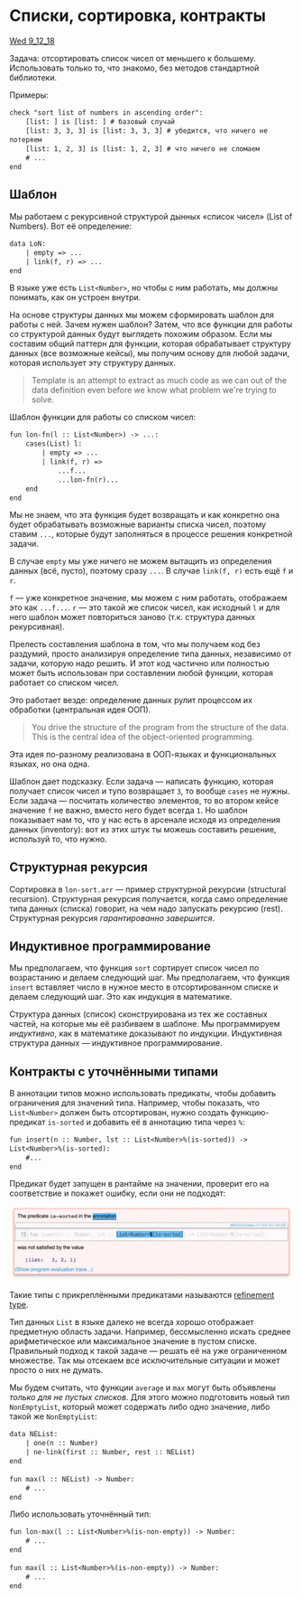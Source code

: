 # Списки, сортировка, контракты
[Wed 9_12_18](https://brown.hosted.panopto.com/Panopto/Pages/Viewer.aspx?id=fb68ebe9-aaff-4398-a27a-a9590157d419)

Задача: отсортировать список чисел от меньшего к большему. Использовать только то, что знакомо, без методов стандартной библиотеки.

Примеры:

```pyret
check "sort list of numbers in ascending order":
    [list: ] is [list: ] # базовый случай
    [list: 3, 3, 3] is [list: 3, 3, 3] # убедится, что ничего не потеряем
    [list: 1, 2, 3] is [list: 1, 2, 3] # что ничего не сломаем
    # ...
end
```

## Шаблон
Мы работаем с рекурсивной структурой дынных «список чисел» (List of Numbers). Вот её определение:

```pyret
data LoN:
    | empty => ...
    | link(f, r) => ...
end
```

В языке уже есть `List<Number>`, но чтобы с ним работать, мы должны понимать, как он устроен внутри.

На основе структуры данных мы можем сформировать шаблон для работы с ней. Зачем нужен шаблон? Затем, что все функции для работы со структурой данных будут выглядеть похожим образом. Если мы составим общий паттерн для функции, которая обрабатывает структуру данных (все возможные кейсы), мы получим основу для любой задачи, которая использует эту структуру данных.

> Template is an attempt to extract as much code as we can out of the data definition even before we know what problem we're trying to solve.

Шаблон функции для работы со списком чисел:

```pyret
fun lon-fn(l :: List<Number>) -> ...:
    cases(List) l:
        | empty => ...
        | link(f, r) =>
            ...f...
            ...lon-fn(r)...
    end
end
```

Мы не знаем, что эта функция будет возвращать и как конкретно она будет обрабатывать возможные варианты списка чисел, поэтому ставим `...`, которые будут заполняться в процессе решения конкретной задачи.

В случае `empty` мы уже ничего не можем вытащить из определения данных (всё, пусто), поэтому сразу `...`. В случае `link(f, r)` есть ещё `f` и `r`.

`f` — уже конкретное значение, мы можем с ним работать, отображаем это как `...f...`. `r` — это такой же список чисел, как исходный `l` и для него шаблон может повториться заново (т.к. структура данных рекурсивная).

Прелесть составления шаблона в том, что мы получаем код без раздумий, просто анализируя определение типа данных, независимо от задачи, которую надо решить. И этот код частично или полностью может быть использован при составлении любой функции, которая работает со списком чисел.

Это работает везде: определение данных рулит процессом их обработки (центральная идея ООП).

> You drive the structure of the program from the structure of the data. This is the central idea of the object-oriented programming.

Эта идея по-разному реализована в ООП-языках и функциональных языках, но она одна.

Шаблон дает подсказку. Если задача — написать функцию, которая получает список чисел и тупо возвращает `3`, то вообще `cases` не нужны. Если задача — посчитать количество элементов, то во втором кейсе значение `f` не важно, вместо него будет всегда `1`. Но шаблон показывает нам то, что у нас есть в арсенале исходя из определения данных (inventory): вот из этих штук ты можешь составить решение, используй то, что нужно.

## Структурная рекурсия
Сортировка в `lon-sort.arr` — пример структурной рекурсии (structural recursion). Структурная рекурсия получается, когда само определение типа данных (списка) говорит, на чем надо запускать рекурсию (rest). Структурная рекурсия _гарантированно завершится_.

## Индуктивное программирование
Мы предполагаем, что функция `sort` сортирует список чисел по возрастанию и делаем следующий шаг. Мы предполагаем, что функция `insert` вставляет число в нужное место в отсортированном списке и делаем следующий шаг. Это как индукция в математике.

Структура данных (список) сконструирована из тех же составных частей, на которые мы её разбиваем в шаблоне. Мы программируем _индуктивно_, как в математике доказывают по индукции. Индуктивная структура данных — индуктивное программирование.

## Контракты с уточнёнными типами
В аннотации типов можно использовать предикаты, чтобы добавить ограничения для значений типа. Например, чтобы показать, что `List<Number>` должен быть отсортирован, нужно создать функцию-предикат `is-sorted` и добавить её в аннотацию типа через `%`:

```pyret
fun insert(n :: Number, lst :: List<Number>%(is-sorted)) -> List<Number>%(is-sorted):
    #...
end
```

Предикат будет запущен в рантайме на значении, проверит его на соответствие и покажет ошибку, если они не подходят:

![](./img/refinement_type_error.png)

Такие типы с прикреплёнными предикатами называются [refinement type](https://en.wikipedia.org/wiki/Refinement_type).

Тип данных `List` в языке далеко не всегда хорошо отображает предметную область задачи. Например, бессмысленно искать среднее арифметическое или максимальное значение в пустом списке. Правильный подход к такой задаче — решать её на уже ограниченном множестве. Так мы отсекаем все исключительные ситуации и может просто о них не думать.

Мы будем считать, что функции `average` и `max` могут быть объявлены _только для не пустых списков_. Для этого можно подготовить новый тип `NonEmptyList`, который может содержать либо одно значение, либо такой же `NonEmptyList`:

```pyret
data NEList:
    | one(n :: Number)
    | ne-link(first :: Number, rest :: NEList)
end

fun max(l :: NEList) -> Number:
    # ...
end
```

Либо использовать уточнённый тип:

```pyret
fun lon-max(l :: List<Number>%(is-non-empty)) -> Number:
    # ...
end

fun max(l :: List<Number>%(is-non-empty)) -> Number:
    # ...
end
```

